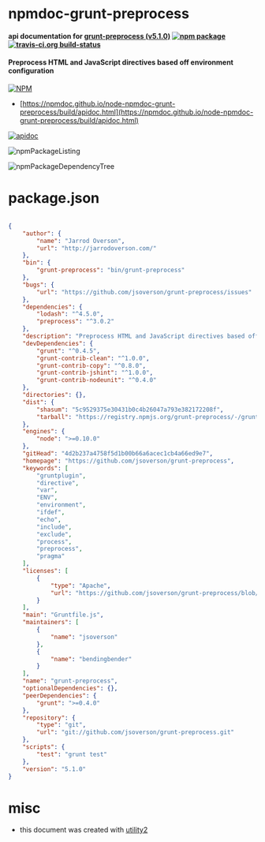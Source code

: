 # npmdoc-grunt-preprocess

#### api documentation for  [grunt-preprocess (v5.1.0)](https://github.com/jsoverson/grunt-preprocess)  [![npm package](https://img.shields.io/npm/v/npmdoc-grunt-preprocess.svg?style=flat-square)](https://www.npmjs.org/package/npmdoc-grunt-preprocess) [![travis-ci.org build-status](https://api.travis-ci.org/npmdoc/node-npmdoc-grunt-preprocess.svg)](https://travis-ci.org/npmdoc/node-npmdoc-grunt-preprocess)

#### Preprocess HTML and JavaScript directives based off environment configuration

[![NPM](https://nodei.co/npm/grunt-preprocess.png?downloads=true&downloadRank=true&stars=true)](https://www.npmjs.com/package/grunt-preprocess)

- [https://npmdoc.github.io/node-npmdoc-grunt-preprocess/build/apidoc.html](https://npmdoc.github.io/node-npmdoc-grunt-preprocess/build/apidoc.html)

[![apidoc](https://npmdoc.github.io/node-npmdoc-grunt-preprocess/build/screenCapture.buildCi.browser.%252Ftmp%252Fbuild%252Fapidoc.html.png)](https://npmdoc.github.io/node-npmdoc-grunt-preprocess/build/apidoc.html)

![npmPackageListing](https://npmdoc.github.io/node-npmdoc-grunt-preprocess/build/screenCapture.npmPackageListing.svg)

![npmPackageDependencyTree](https://npmdoc.github.io/node-npmdoc-grunt-preprocess/build/screenCapture.npmPackageDependencyTree.svg)



# package.json

```json

{
    "author": {
        "name": "Jarrod Overson",
        "url": "http://jarrodoverson.com/"
    },
    "bin": {
        "grunt-preprocess": "bin/grunt-preprocess"
    },
    "bugs": {
        "url": "https://github.com/jsoverson/grunt-preprocess/issues"
    },
    "dependencies": {
        "lodash": "^4.5.0",
        "preprocess": "^3.0.2"
    },
    "description": "Preprocess HTML and JavaScript directives based off environment configuration",
    "devDependencies": {
        "grunt": "^0.4.5",
        "grunt-contrib-clean": "^1.0.0",
        "grunt-contrib-copy": "^0.8.0",
        "grunt-contrib-jshint": "^1.0.0",
        "grunt-contrib-nodeunit": "^0.4.0"
    },
    "directories": {},
    "dist": {
        "shasum": "5c9529375e30431b0c4b26047a793e382172208f",
        "tarball": "https://registry.npmjs.org/grunt-preprocess/-/grunt-preprocess-5.1.0.tgz"
    },
    "engines": {
        "node": ">=0.10.0"
    },
    "gitHead": "4d2b237a4758f5d1b00b66a6acec1cb4a66ed9e7",
    "homepage": "https://github.com/jsoverson/grunt-preprocess",
    "keywords": [
        "gruntplugin",
        "directive",
        "var",
        "ENV",
        "environment",
        "ifdef",
        "echo",
        "include",
        "exclude",
        "process",
        "preprocess",
        "pragma"
    ],
    "licenses": [
        {
            "type": "Apache",
            "url": "https://github.com/jsoverson/grunt-preprocess/blob/master/LICENSE"
        }
    ],
    "main": "Gruntfile.js",
    "maintainers": [
        {
            "name": "jsoverson"
        },
        {
            "name": "bendingbender"
        }
    ],
    "name": "grunt-preprocess",
    "optionalDependencies": {},
    "peerDependencies": {
        "grunt": ">=0.4.0"
    },
    "repository": {
        "type": "git",
        "url": "git://github.com/jsoverson/grunt-preprocess.git"
    },
    "scripts": {
        "test": "grunt test"
    },
    "version": "5.1.0"
}
```



# misc
- this document was created with [utility2](https://github.com/kaizhu256/node-utility2)
